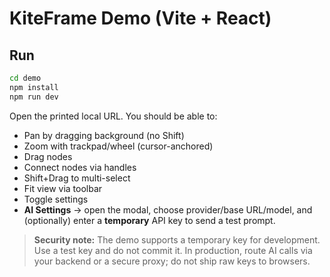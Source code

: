 
# KiteFrame Demo (Vite + React)

## Run
```bash
cd demo
npm install
npm run dev
```

Open the printed local URL. You should be able to:
- Pan by dragging background (no Shift)
- Zoom with trackpad/wheel (cursor-anchored)
- Drag nodes
- Connect nodes via handles
- Shift+Drag to multi-select
- Fit view via toolbar
- Toggle settings
- **AI Settings** → open the modal, choose provider/base URL/model, and (optionally) enter a **temporary** API key to send a test prompt.

> **Security note:** The demo supports a temporary key for development. Use a test key and do not commit it. In production, route AI calls via your backend or a secure proxy; do not ship raw keys to browsers.
